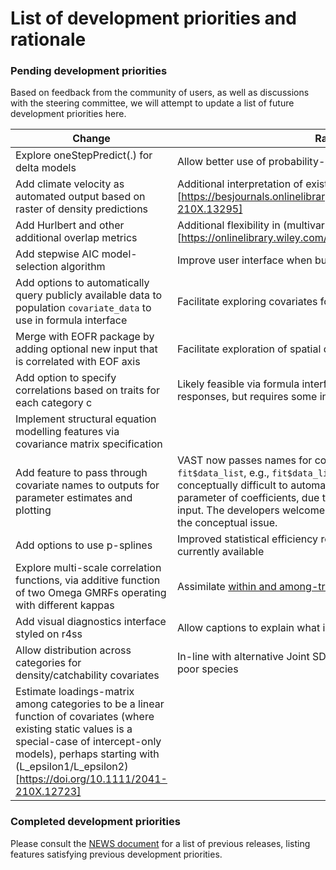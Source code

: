 # List of development priorities and rationale

### Pending development priorities
Based on feedback from the community of users, as well as discussions with the steering committee, we will attempt to update a list of future development priorities here.

| Change | Rationale| 
| ------------- | ------------- | 
| Explore oneStepPredict(.) for delta models  | Allow better use of probability-integral-transform diagnostics  | 
| Add climate velocity as automated output based on raster of density predictions | Additional interpretation of existing (outputs)[https://besjournals.onlinelibrary.wiley.com/doi/full/10.1111/2041-210X.13295] | 
| Add Hurlbert and other additional overlap metrics | Additional flexibility in (multivariate modelling)[https://onlinelibrary.wiley.com/doi/abs/10.1111/geb.12984] |  
| Add stepwise AIC model-selection algorithm | Improve user interface when building models | 
| Add options to automatically query publicly available data to population `covariate_data` to use in formula interface | Facilitate exploring covariates for introductory users |  
| Merge with EOFR package by adding optional new input that is correlated with EOF axis | Facilitate exploration of spatial drivers for population dynamics | 
| Add option to specify correlations based on traits for each category c | Likely feasible via formula interface using spatially-varying responses, but requires some investigation|
| Implement structural equation modelling features via covariance matrix specification | |
| Add feature to pass through covariate names to outputs for parameter estimates and plotting | VAST now passes names for covariates to covariate-arrays in `fit$data_list`, e.g., `fit$data_list$X1_gctp`.  However, it is conceptually difficult to automate the conversion of this to the parameter of coefficients, due to order and mapping used as `map` input. The developers welcome input on default behavior to resolve the conceptual issue.|
| Add options to use p-splines | Improved statistical efficiency relative to basis-splines that are currently available | 
| Explore multi-scale correlation functions, via additive function of two Omega GMRFs operating with different kappas | Assimilate [within and among-transect locational data better](https://github.com/James-Thorson-NOAA/VAST/issues/273) |
| Add visual diagnostics interface styled on r4ss | Allow captions to explain what is expected for each diagnostic plot | |
| Allow distribution across categories for density/catchability covariates | In-line with alternative Joint SDM software, and useful for data-poor species | |
| Estimate loadings-matrix among categories to be a linear function of covariates (where existing static values is a special-case of intercept-only models), perhaps starting with (L_epsilon1/L_epsilon2)[https://doi.org/10.1111/2041-210X.12723] | |
### Completed development priorities
Please consult the [NEWS document](https://github.com/James-Thorson-NOAA/VAST/blob/master/manual/NEWS.pdf) for a list of previous releases, listing features satisfying previous development priorities.  
